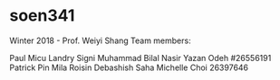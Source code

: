 # soen341
Winter 2018 - Prof. Weiyi Shang
Team members: 

Paul	Micu
Landry	Signi
Muhammad Bilal	Nasir
Yazan	Odeh #26556191
Patrick	Pin
Mila	Roisin
Debashish	Saha
Michelle	Choi 26397646



